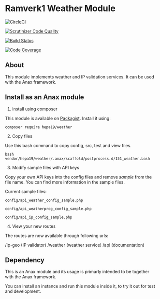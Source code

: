 # Ramverk1 Weather Module

[![CircleCI](https://circleci.com/gh/heidipatja/ramverk1-weather-module.svg?style=svg)](https://circleci.com/gh/heidipatja/ramverk1-weather-module)

[![Scrutinizer Code Quality](https://scrutinizer-ci.com/g/heidipatja/ramverk1-weather-module/badges/quality-score.png?b=main)](https://scrutinizer-ci.com/g/heidipatja/ramverk1-weather-module/?branch=main)

[![Build Status](https://scrutinizer-ci.com/g/heidipatja/ramverk1-weather-module/badges/build.png?b=main)](https://scrutinizer-ci.com/g/heidipatja/ramverk1-weather-module/build-status/main)

[![Code Coverage](https://scrutinizer-ci.com/g/heidipatja/ramverk1-weather-module/badges/coverage.png?b=main)](https://scrutinizer-ci.com/g/heidipatja/ramverk1-weather-module/?branch=main)

## About

This module implements weather and IP validation services. It can be used with the Anax framework.

## Install as an Anax module

1. Install using composer

This module is available on [Packagist](https://packagist.org/packages/hepa19/weather). Install it using:

```
composer require hepa19/weather
```

2. Copy files

Use this bash command to copy config, src, test and view files.

```
bash vendor/hepa19/weather/.anax/scaffold/postprocess.d/151_weather.bash
```

3. Modify sample files with API keys

Copy your own API keys into the config files and remove *sample* from the file name. You can find more information in the sample files.

Current sample files:

```
config/api_weather_config_sample.php
```

```
config/api_weatherprog_config_sample.php
```

```
config/api_ip_config_sample.php
```

4. View your new routes

The routes are now available through following urls:

/ip-geo (IP validator)
/weather (weather service)
/api (documentation)



Dependency
------------------

This is an Anax module and its usage is primarly intended to be together with the Anax framework.

You can install an instance and run this module inside it, to try it out for test and development.

